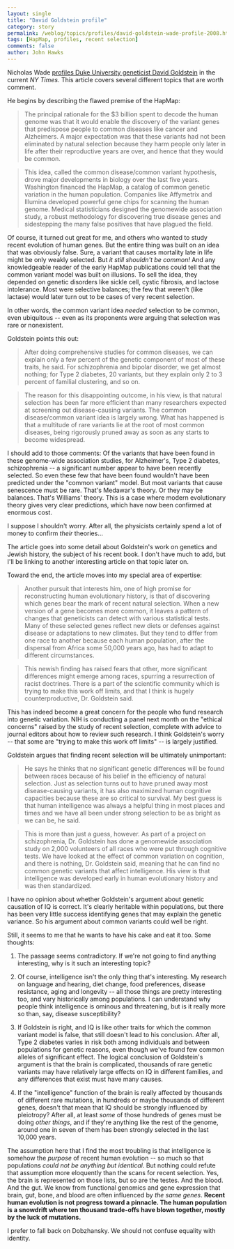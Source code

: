 ```yaml
---
layout: single 
title: "David Goldstein profile" 
category: story
permalink: /weblog/topics/profiles/david-goldstein-wade-profile-2008.html
tags: [HapMap, profiles, recent selection] 
comments: false 
author: John Hawks 
---
```


Nicholas Wade <a href="http://www.nytimes.com/2008/09/16/science/16prof.html">profiles Duke University geneticist David Goldstein</a> in the current <i>NY Times</i>. This article covers several different topics that are worth comment.

He begins by describing the flawed premise of the HapMap: 

<blockquote>The principal rationale for the $3 billion spent to decode the human genome was that it would enable the discovery of the variant genes that predispose people to common diseases like cancer and Alzheimers. A major expectation was that these variants had not been eliminated by natural selection because they harm people only later in life after their reproductive years are over, and hence that they would be common.</blockquote>

<blockquote>This idea, called the common disease/common variant hypothesis, drove major developments in biology over the last five years. Washington financed the HapMap, a catalog of common genetic variation in the human population. Companies like Affymetrix and Illumina developed powerful gene chips for scanning the human genome. Medical statisticians designed the genomewide association study, a robust methodology for discovering true disease genes and sidestepping the many false positives that have plagued the field.</blockquote>

Of course, it turned out great for me, and others who wanted to study recent evolution of human genes. But the entire thing was built on an idea that was obviously false. Sure, a variant that causes mortality late in life might be only weakly selected. But <i>it still shouldn't be common!</i> And any knowledgeable reader of the early HapMap publications could tell that the common variant model was built on illusions. To sell the idea, they depended on genetic disorders like sickle cell, cystic fibrosis, and lactose intolerance. Most were selective balances; the few that weren't (like lactase) would later turn out to be cases of very recent selection. 

In other words, the common variant idea <i>needed</i> selection to be common, even ubiquitous -- even as its proponents were arguing that selection was rare or nonexistent. 

Goldstein points this out: 

<blockquote>After doing comprehensive studies for common diseases, we can explain only a few percent of the genetic component of most of these traits, he said. For schizophrenia and bipolar disorder, we get almost nothing; for Type 2 diabetes, 20 variants, but they explain only 2 to 3 percent of familial clustering, and so on.</blockquote>

<blockquote>The reason for this disappointing outcome, in his view, is that natural selection has been far more efficient than many researchers expected at screening out disease-causing variants. The common disease/common variant idea is largely wrong. What has happened is that a multitude of rare variants lie at the root of most common diseases, being rigorously pruned away as soon as any starts to become widespread.</blockquote>

I should add to those comments: Of the variants that have been found in these genome-wide association studies, for Alzheimer's, Type 2 diabetes, schizophrenia -- a significant number appear to have been recently selected. So even these few that have been found wouldn't have been predicted under the "common variant" model. But most variants that cause senescence must be rare. That's Medawar's theory. Or they may be balances. That's Williams' theory. This is a case where modern evolutionary theory gives very clear predictions, which have now been confirmed at enormous cost. 

I suppose I shouldn't worry. After all, the physicists certainly spend a lot of money to confirm <i>their</i> theories...

The article goes into some detail about Goldstein's work on genetics and Jewish history, the subject of his recent book. I don't have much to add, but I'll be linking to another interesting article on that topic later on. 

Toward the end, the article moves into my special area of expertise: 

<blockquote>Another pursuit that interests him, one of high promise for reconstructing human evolutionary history, is that of discovering which genes bear the mark of recent natural selection. When a new version of a gene becomes more common, it leaves a pattern of changes that geneticists can detect with various statistical tests. Many of these selected genes reflect new diets or defenses against disease or adaptations to new climates. But they tend to differ from one race to another because each human population, after the dispersal from Africa some 50,000 years ago, has had to adapt to different circumstances.</blockquote>

<blockquote>This newish finding has raised fears that other, more significant differences might emerge among races, spurring a resurrection of racist doctrines. There is a part of the scientific community which is trying to make this work off limits, and that I think is hugely counterproductive, Dr. Goldstein said.</blockquote>

This has indeed become a great concern for the people who fund research into genetic variation. NIH is conducting a panel next month on the "ethical concerns" raised by the study of recent selection, complete with advice to journal editors about how to review such research. I think Goldstein's worry -- that some are "trying to make this work off limits" -- is largely justified. 

Goldstein argues that finding recent selection will be ultimately unimportant: 

<blockquote>He says he thinks that no significant genetic differences will be found between races because of his belief in the efficiency of natural selection. Just as selection turns out to have pruned away most disease-causing variants, it has also maximized human cognitive capacities because these are so critical to survival. My best guess is that human intelligence was always a helpful thing in most places and times and we have all been under strong selection to be as bright as we can be, he said.</blockquote>

<blockquote>This is more than just a guess, however. As part of a project on schizophrenia, Dr. Goldstein has done a genomewide association study on 2,000 volunteers of all races who were put through cognitive tests. We have looked at the effect of common variation on cognition, and there is nothing, Dr. Goldstein said, meaning that he can find no common genetic variants that affect intelligence. His view is that intelligence was developed early in human evolutionary history and was then standardized.</blockquote>

I have no opinion about whether Goldstein's argument about genetic causation of IQ is correct. It's clearly heritable within populations, but there has been very little success identifying genes that may explain the genetic variance. So his argument about common variants could well be right. 

Still, it seems to me that he wants to have his cake and eat it too. Some thoughts:

1. The passage seems contradictory. If we're not going to find anything interesting, why is it such an interesting topic?

2. Of course, intelligence isn't the only thing that's interesting. My research on language and hearing, diet change, food preferences, disease resistance, aging and longevity -- all those things are pretty interesting too, and vary historically among populations. I can understand why people think intelligence is ominous and threatening, but is it really more so than, say, disease susceptibility?

3. If Goldstein is right, and IQ is like other traits for which the common variant model is false, that still doesn't lead to his conclusion. After all, Type 2 diabetes varies in risk both among individuals and between populations for genetic reasons, even though we've found few common alleles of significant effect. The logical conclusion of Goldstein's argument is that the brain is complicated, thousands of rare genetic variants may have relatively large effects on IQ in different families, and any differences that exist must have many causes. 

4. If the "intelligence" function of the brain is really affected by thousands of different rare mutations, in hundreds or maybe thousands of different genes, doesn't that mean that IQ should be strongly influenced by pleiotropy? After all, at least <i>some</i> of those hundreds of genes must be doing <i>other things</i>, and if they're anything like the rest of the genome, around one in seven of them has been strongly selected in the last 10,000 years. 

The assumption here that I find the most troubling is that intelligence is somehow the <i>purpose</i> of recent human evolution -- so much so that populations <i>could not be anything but identical</i>. But nothing could refute that assumption more eloquently than the scans for recent selection. Yes, the brain is represented on those lists, but so are the testes. And the blood. And the gut. We know from functional genomics and gene expression that brain, gut, bone, and blood are often influenced by <i>the same genes</i>. <b>Recent human evolution is not progress toward a pinnacle. The human  population is a snowdrift where ten thousand trade-offs have blown together, mostly by the luck of mutations.</b>

I prefer to fall back on Dobzhansky. We should not confuse equality with identity. 




